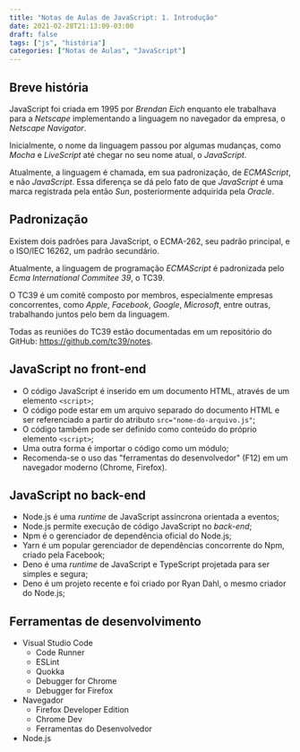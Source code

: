 ```yaml
---
title: "Notas de Aulas de JavaScript: 1. Introdução"
date: 2021-02-28T21:13:09-03:00
draft: false
tags: ["js", "história"]
categories: ["Notas de Aulas", "JavaScript"]
---
```



## Breve história

JavaScript foi criada em 1995 por *Brendan Eich* enquanto ele trabalhava para a *Netscape* implementando a linguagem no navegador da empresa, o *Netscape Navigator*.

Inicialmente, o nome da linguagem passou por algumas mudanças, como *Mocha* e *LiveScript* até chegar no seu nome atual, o *JavaScript*.

Atualmente, a linguagem é chamada, em sua padronização, de *ECMAScript*, e não *JavaScript*.
Essa diferença se dá pelo fato de que *JavaScript* é uma marca registrada pela então *Sun*, posteriormente adquirida pela *Oracle*.


## Padronização

Existem dois padrões para JavaScript, o ECMA-262, seu padrão principal, e o ISO/IEC 16262, um padrão secundário.

Atualmente, a linguagem de programação *ECMAScript* é padronizada pelo *Ecma International Commitee 39*, o TC39.

O TC39 é um comitê composto por membros, especialmente empresas concorrentes, como *Apple*, *Facebook*, *Google*, *Microsoft*, entre outras, trabalhando juntos pelo bem da linguagem.

Todas as reuniões do TC39 estão documentadas em um repositório do GitHub: <https://github.com/tc39/notes>.


## JavaScript no front-end

* O código JavaScript é inserido em um documento HTML, através de um elemento `<script>`;
* O código pode estar em um arquivo separado do documento HTML e ser referenciado a partir do atributo `src="nome-do-arquivo.js"`;
* O código também pode ser definido como conteúdo do próprio elemento `<script>`;
* Uma outra forma é importar o código como um módulo;
* Recomenda-se o uso das "ferramentas do desenvolvedor" (F12) em um navegador moderno (Chrome, Firefox).


## JavaScript no back-end

* Node.js é uma *runtime* de JavaScript assíncrona orientada a eventos;
* Node.js permite execução de código JavaScript no *back-end*;
* Npm é o gerenciador de dependência oficial do Node.js;
* Yarn é um popular gerenciador de dependências concorrente do Npm, criado pela Facebook;
* Deno é uma *runtime* de JavaScript e TypeScript projetada para ser simples e segura;
* Deno é um projeto recente e foi criado por Ryan Dahl, o mesmo criador do Node.js;


## Ferramentas de desenvolvimento

* Visual Studio Code
  * Code Runner
  * ESLint
  * Quokka
  * Debugger for Chrome
  * Debugger for Firefox
* Navegador
  * Firefox Developer Edition
  * Chrome Dev
  * Ferramentas do Desenvolvedor
* Node.js
